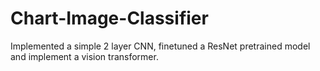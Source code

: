 # Chart-Image-Classifier

Implemented a simple 2 layer CNN, finetuned a ResNet pretrained model and implement a vision transformer.

